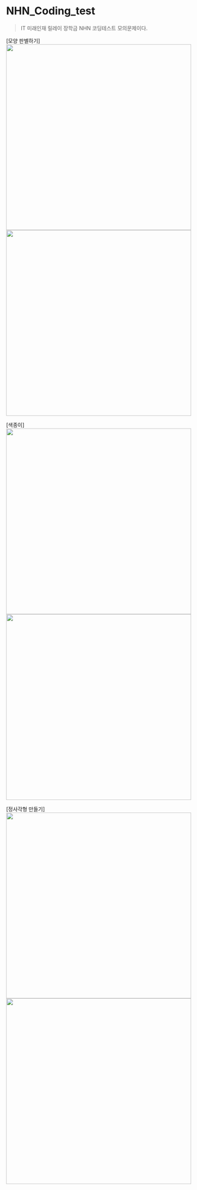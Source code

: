 # NHN_Coding_test
>IT 미래인재 릴레이 장학금 NHN 코딩테스트 모의문제이다.

[모양 판별하기] \
<img src= "https://github.com/park-sangeun/NHN_Coding_test/assets/90459890/b0996f51-6365-4a9c-8c33-791e2c238224" width="500">
<img src="https://github.com/park-sangeun/NHN_Coding_test/assets/90459890/584fdd51-a128-4b83-9dbe-b0fc56885c0e" width="500"> 

[색종이] \
<img src="https://github.com/park-sangeun/NHN_Coding_test/assets/90459890/af5ca06c-66ad-4e9e-bc72-cda83d979fac" width="500">
<img src="https://github.com/park-sangeun/NHN_Coding_test/assets/90459890/5fbf6fc9-21f9-4ce2-acc9-e4e299b81c5f" width="500"> 

[정사각형 만들기] \
<img src="https://github.com/park-sangeun/NHN_Coding_test/assets/90459890/d96c499c-9a8f-48a9-affa-7be65730c8cc" width="500">
<img src="https://github.com/park-sangeun/NHN_Coding_test/assets/90459890/7e5247d5-7430-4df5-a2a5-639d747e4653" width="500"> 


